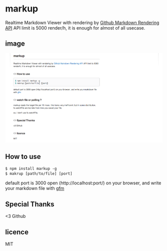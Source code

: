 # markup

Realtime Markdown Viewer with rendering by [Github Markdown Rendering API](http://developer.github.com/v3/markdown/)
API limit is 5000 render/h, it is enough for almost of all usecase.

## image

![image](https://github.com/Jxck/markup/raw/master/image.png)


## How to use

```shell
$ npm install markup -g
$ makrup [path/to/file] [port]
```

default port is 3000
open (http://localhost:port/) on your browser,
and write your markdown file with [gfm](http://github.github.com/github-flavored-markdown/)


## Special Thanks

<3 Github


## licence

MIT

